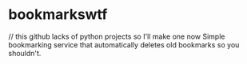 # bookmarkswtf
// this github lacks of python projects so I'll make one now
Simple bookmarking service that automatically deletes old bookmarks so you shouldn't.
